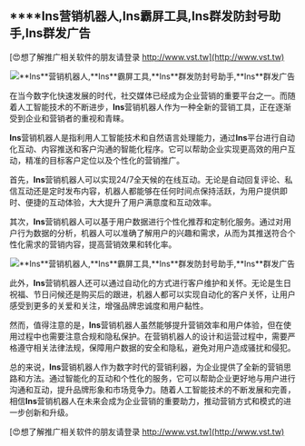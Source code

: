 ## ****Ins**营销机器人,**Ins**霸屏工具,**Ins**群发防封号助手,**Ins**群发广告**

[😍想了解推广相关软件的朋友请登录 http://www.vst.tw](http://www.vst.tw)

 <center><img src="https://vst.tw/MP4/tuiguang/png/5.png" alt="**Ins**营销机器人,**Ins**霸屏工具,**Ins**群发防封号助手,**Ins**群发广告"></center>

在当今数字化快速发展的时代，社交媒体已经成为企业营销的重要平台之一。而随着人工智能技术的不断进步，**Ins**营销机器人作为一种全新的营销工具，正在逐渐受到企业和营销者的重视和青睐。

**Ins**营销机器人是指利用人工智能技术和自然语言处理能力，通过**Ins**平台进行自动化互动、内容推送和客户沟通的智能化程序。它可以帮助企业实现更高效的用户互动，精准的目标客户定位以及个性化的营销推广。

首先，**Ins**营销机器人可以实现24/7全天候的在线互动。无论是自动回复评论、私信互动还是定时发布内容，机器人都能够在任何时间点保持活跃，为用户提供即时、便捷的互动体验，大大提升了用户满意度和互动效率。

其次，**Ins**营销机器人可以基于用户数据进行个性化推荐和定制化服务。通过对用户行为数据的分析，机器人可以准确了解用户的兴趣和需求，从而为其推送符合个性化需求的营销内容，提高营销效果和转化率。

 <center><img src="https://vst.tw/MP4/tuiguang/png/4.png" alt="**Ins**营销机器人,**Ins**霸屏工具,**Ins**群发防封号助手,**Ins**群发广告"></center>

此外，**Ins**营销机器人还可以通过自动化的方式进行客户维护和关怀。无论是生日祝福、节日问候还是购买后的跟进，机器人都可以实现自动化的客户关怀，让用户感受到更多的关爱和关注，增强品牌忠诚度和用户黏性。

然而，值得注意的是，**Ins**营销机器人虽然能够提升营销效率和用户体验，但在使用过程中也需要注意合规和隐私保护。在营销机器人的设计和运营过程中，需要严格遵守相关法律法规，保障用户数据的安全和隐私，避免对用户造成骚扰和侵犯。

总的来说，**Ins**营销机器人作为数字时代的营销利器，为企业提供了全新的营销思路和方法。通过智能化的互动和个性化的服务，它可以帮助企业更好地与用户进行沟通和互动，提升品牌形象和市场竞争力。随着人工智能技术的不断发展和完善，相信**Ins**营销机器人在未来会成为企业营销的重要助力，推动营销方式和模式的进一步创新和升级。

[😍想了解推广相关软件的朋友请登录 http://www.vst.tw](http://www.vst.tw)



